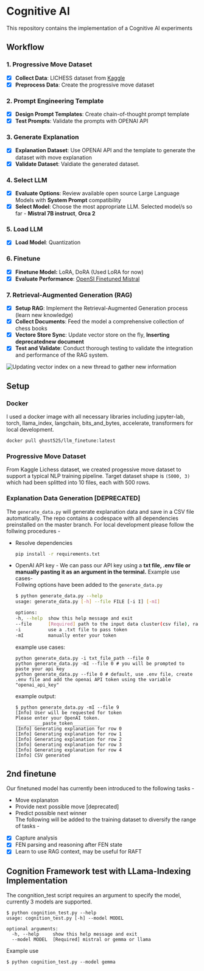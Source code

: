 # Cognitive AI

This repository contains the implementation of a Cognitive AI experiments

## Workflow

### 1. Progressive Move Dataset

- [x] **Collect Data**: LICHESS dataset from [Kaggle](https://www.kaggle.com/datasets/datasnaek/chess)
- [x] **Preprocess Data**: Create the progressive move dataset

### 2. Prompt Engineering Template

- [x] **Design Prompt Templates**: Create chain-of-thought prompt template
- [x] **Test Prompts**: Validate the prompts with OPENAI API

### 3. Generate Explanation

- [x] **Explanation Dataset**: Use OPENAI API and the template to generate the dataset with move explanation
- [x] **Validate Dataset**: Valdiate the generated dataset.

### 4. Select LLM

- [x] **Evaluate Options**: Review available open source Large Language Models with **System Prompt** compatibility
- [x] **Select Model**: Choose the most appropriate LLM. Selected model/s so far - **Mistral 7B instruct**, **Orca 2**  

### 5. Load LLM

- [x] **Load Model**: Quantization

### 6. Finetune

- [x] **Finetune Model:** LoRA, DoRA (Used LoRA for now)
- [x] **Evaluate Performance**: [OpenSI Finetuned Mistral](adnaan525/opensi_mistral_3tasks)

### 7. Retrieval-Augmented Generation (RAG)

- [x] **Setup RAG**: Implement the Retrieval-Augmented Generation process (learn new knowledge)
- [x] **Collect Documents**: Feed the model a comprehensive collection of chess books
- [x] **Vectore Store Sync**: Update vector store on the fly, **Inserting deprecatednew document**
- [x] **Test and Validate**: Conduct thorough testing to validate the integration and performance of the RAG system.

![Updating vector index on a new thread to gather new information](https://github.com/TheOpenSI/cognitive_AI_experiments/blob/RAG/RAG/RAG.png)

## Setup

### Docker
I used a docker image with all necessary libraries including jupyter-lab, torch, llama_index, langchain, bits_and_bytes, accelerate, transformers for local development.
```bash
docker pull ghost525/llm_finetune:latest
``` 

### Progressive Move Dataset
From Kaggle Lichess dataset, we created progessive move dataset to support a typical NLP training pipeline. Target dataset shape is ```(5000, 3)``` which had been splitted into 10 files, each with 500 rows.

### Explanation Data Generation [DEPRECATED]
The ```generate_data.py``` will generate explanation data and save in a CSV file automatically. The repo contains a codespace with all dependencies preinstalled on the master branch. For local development please follow the follwing procedures -   
- Resolve dependencies
    ```bash
    pip install -r requirements.txt
    ```
- OpenAI API key - We can pass our API key using a **txt file, .env file or manually pasting it as an argument in the terminal.** Example use cases-  
    Follwing options have been added to the ```generate_data.py```
    ```bash
    $ python generate_data.py --help
    usage: generate_data.py [-h] --file FILE [-i I] [-mI]

    options:
    -h, --help  show this help message and exit
    --file      [Required] path to the input data cluster(csv file), range 0-9(inclusive)
    -i          use a .txt file to pass token
    -mI         manually enter your token
    ```
    example use cases:
    ```
    python generate_data.py -i txt_file_path --file 0
    python generate_data.py -mI --file 0 # you will be prompted to paste your api key
    python generate_data.py --file 0 # default, use .env file, create .env file and add the openai API token using the variable "openai_api_key"
    ```
    example output:
    ```
    $ python generate_data.py -mI --file 9
    [Info] User will be requested for token
    Please enter your OpenAI token.
    __________paste_token__________
    [Info] Generating explanation for row 0
    [Info] Generating explanation for row 1
    [Info] Generating explanation for row 2
    [Info] Generating explanation for row 3
    [Info] Generating explanation for row 4
    [Info] CSV generated
    ```
## 2nd finetune
Our finetuned model has currently been introduced to the following tasks - 
- Move explanaton
- Provide next possible move [deprecated]
- Predict possible next winner  
The following will be added to the training dataset to diversify the range of tasks - 
- [x] Capture analysis
- [x] FEN parsing and reasoning after FEN state
- [x] Learn to use RAG context, may be useful for RAFT

## Cognition Framework test with LLama-Indexing Implementation
The congnition_test script requires an argument to specify the model, currently 3 models are supported.
```
$ python cognition_test.py --help
usage: cognition_test.py [-h] --model MODEL

optional arguments:
  -h, --help     show this help message and exit
  --model MODEL  [Required] mistral or gemma or llama
```
Example use
```
$ python cognition_test.py --model gemma
```